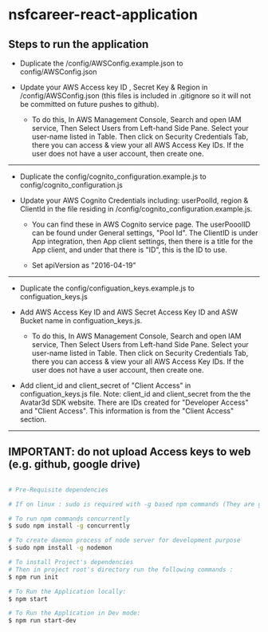 # nsfcareer-react-application

## Steps to run the application
 - Duplicate the /config/AWSConfig.example.json to config/AWSConfig.json

- Update your AWS Access key ID , Secret Key & Region in
   /config/AWSConfig.json (this files is included in .gitignore so it will not be committed on future pushes to github).

  - To do this, In AWS Management Console, Search and open IAM service, Then Select Users from Left-hand Side Pane. Select your user-name listed in Table. Then click on Security Credentials Tab, there you can access & view your all AWS Access Key IDs. If the user does not have a user account, then create one.

 ------
 - Duplicate the config/cognito_configuration.example.js to config/cognito_configuration.js

 - Update your AWS Cognito Credentials including: userPoolId, region & ClientId in
   the file residing in /config/cognito_configuration.example.js.

   - You can find these in AWS Cognito service page. The userPooolID can be found under General settings, "Pool Id". The ClientID is under App integration, then App client settings, then there is a title for the App client, and under that there is "ID", this is the ID to use.

   - Set  apiVersion as "2016-04-19"

------
- Duplicate the config/configuation_keys.example.js to configuation_keys.js

- Add AWS Access Key ID and AWS Secret Access Key ID and ASW Bucket name in configuation_keys.js.

  - To do this, In AWS Management Console, Search and open IAM service, Then Select Users from Left-hand Side Pane. Select your user-name listed in Table. Then click on Security Credentials Tab, there you can access & view your all AWS Access Key IDs. If the user does not have a user account, then create one.

- Add client_id and client_secret of "Client Access" in configuation_keys.js file. Note: client_id and client_secret from the the Avatar3d SDK website. There are IDs created for "Developer Access"  and "Client Access". This information is from the "Client Access" section.

------

## IMPORTANT: do not upload Access keys to web (e.g. github, google drive)
```sh

# Pre-Requisite dependencies

# If on linux : sudo is required with -g based npm commands (They are global dependencies being installed in System)

# To run npm commands concurrently
$ sudo npm install -g concurrently

# To create daemon process of node server for development purpose
$ sudo npm install -g nodemon

# To install Project's dependencies
# Then in project root's directory run the following commands :
$ npm run init

# To Run the Application locally:
$ npm start

# To Run the Application in Dev mode:
$ npm run start-dev
```
